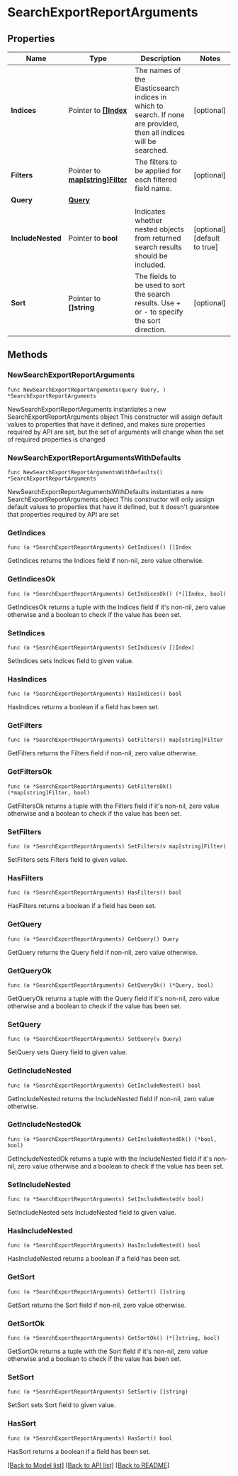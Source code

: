 # SearchExportReportArguments

## Properties

Name | Type | Description | Notes
------------ | ------------- | ------------- | -------------
**Indices** | Pointer to [**[]Index**](Index.md) | The names of the Elasticsearch indices in which to search. If none are provided, then all indices will be searched. | [optional] 
**Filters** | Pointer to [**map[string]Filter**](Filter.md) | The filters to be applied for each filtered field name. | [optional] 
**Query** | [**Query**](Query.md) |  | 
**IncludeNested** | Pointer to **bool** | Indicates whether nested objects from returned search results should be included. | [optional] [default to true]
**Sort** | Pointer to **[]string** | The fields to be used to sort the search results. Use + or - to specify the sort direction. | [optional] 

## Methods

### NewSearchExportReportArguments

`func NewSearchExportReportArguments(query Query, ) *SearchExportReportArguments`

NewSearchExportReportArguments instantiates a new SearchExportReportArguments object
This constructor will assign default values to properties that have it defined,
and makes sure properties required by API are set, but the set of arguments
will change when the set of required properties is changed

### NewSearchExportReportArgumentsWithDefaults

`func NewSearchExportReportArgumentsWithDefaults() *SearchExportReportArguments`

NewSearchExportReportArgumentsWithDefaults instantiates a new SearchExportReportArguments object
This constructor will only assign default values to properties that have it defined,
but it doesn't guarantee that properties required by API are set

### GetIndices

`func (o *SearchExportReportArguments) GetIndices() []Index`

GetIndices returns the Indices field if non-nil, zero value otherwise.

### GetIndicesOk

`func (o *SearchExportReportArguments) GetIndicesOk() (*[]Index, bool)`

GetIndicesOk returns a tuple with the Indices field if it's non-nil, zero value otherwise
and a boolean to check if the value has been set.

### SetIndices

`func (o *SearchExportReportArguments) SetIndices(v []Index)`

SetIndices sets Indices field to given value.

### HasIndices

`func (o *SearchExportReportArguments) HasIndices() bool`

HasIndices returns a boolean if a field has been set.

### GetFilters

`func (o *SearchExportReportArguments) GetFilters() map[string]Filter`

GetFilters returns the Filters field if non-nil, zero value otherwise.

### GetFiltersOk

`func (o *SearchExportReportArguments) GetFiltersOk() (*map[string]Filter, bool)`

GetFiltersOk returns a tuple with the Filters field if it's non-nil, zero value otherwise
and a boolean to check if the value has been set.

### SetFilters

`func (o *SearchExportReportArguments) SetFilters(v map[string]Filter)`

SetFilters sets Filters field to given value.

### HasFilters

`func (o *SearchExportReportArguments) HasFilters() bool`

HasFilters returns a boolean if a field has been set.

### GetQuery

`func (o *SearchExportReportArguments) GetQuery() Query`

GetQuery returns the Query field if non-nil, zero value otherwise.

### GetQueryOk

`func (o *SearchExportReportArguments) GetQueryOk() (*Query, bool)`

GetQueryOk returns a tuple with the Query field if it's non-nil, zero value otherwise
and a boolean to check if the value has been set.

### SetQuery

`func (o *SearchExportReportArguments) SetQuery(v Query)`

SetQuery sets Query field to given value.


### GetIncludeNested

`func (o *SearchExportReportArguments) GetIncludeNested() bool`

GetIncludeNested returns the IncludeNested field if non-nil, zero value otherwise.

### GetIncludeNestedOk

`func (o *SearchExportReportArguments) GetIncludeNestedOk() (*bool, bool)`

GetIncludeNestedOk returns a tuple with the IncludeNested field if it's non-nil, zero value otherwise
and a boolean to check if the value has been set.

### SetIncludeNested

`func (o *SearchExportReportArguments) SetIncludeNested(v bool)`

SetIncludeNested sets IncludeNested field to given value.

### HasIncludeNested

`func (o *SearchExportReportArguments) HasIncludeNested() bool`

HasIncludeNested returns a boolean if a field has been set.

### GetSort

`func (o *SearchExportReportArguments) GetSort() []string`

GetSort returns the Sort field if non-nil, zero value otherwise.

### GetSortOk

`func (o *SearchExportReportArguments) GetSortOk() (*[]string, bool)`

GetSortOk returns a tuple with the Sort field if it's non-nil, zero value otherwise
and a boolean to check if the value has been set.

### SetSort

`func (o *SearchExportReportArguments) SetSort(v []string)`

SetSort sets Sort field to given value.

### HasSort

`func (o *SearchExportReportArguments) HasSort() bool`

HasSort returns a boolean if a field has been set.


[[Back to Model list]](../README.md#documentation-for-models) [[Back to API list]](../README.md#documentation-for-api-endpoints) [[Back to README]](../README.md)


